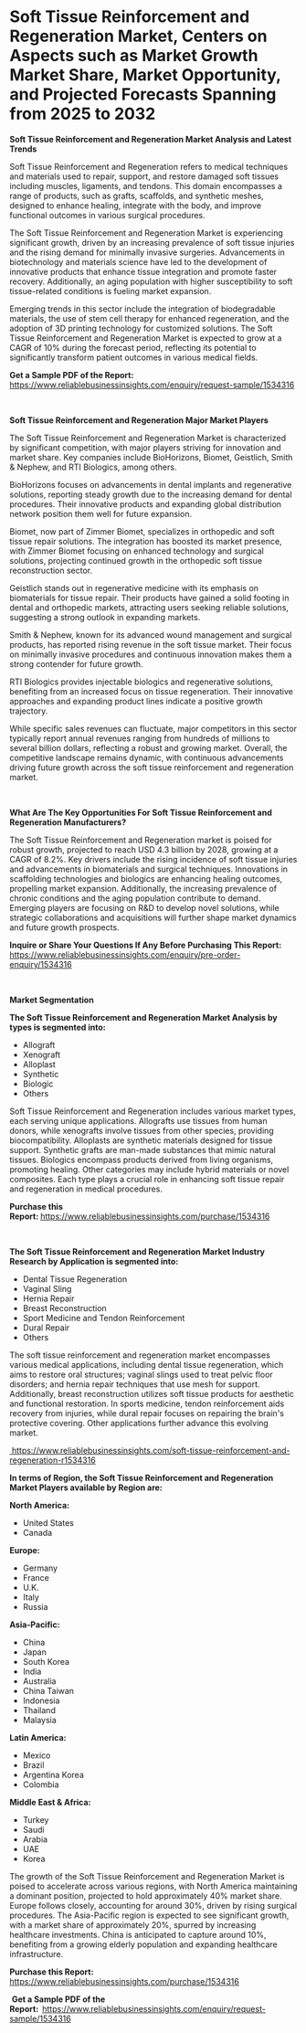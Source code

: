 <p><h1>Soft Tissue Reinforcement and Regeneration Market, Centers on Aspects such as Market Growth Market Share, Market Opportunity, and Projected Forecasts Spanning from 2025 to 2032</h1></p><p><strong>Soft Tissue Reinforcement and Regeneration Market Analysis and Latest Trends</strong></p>
<p><p>Soft Tissue Reinforcement and Regeneration refers to medical techniques and materials used to repair, support, and restore damaged soft tissues including muscles, ligaments, and tendons. This domain encompasses a range of products, such as grafts, scaffolds, and synthetic meshes, designed to enhance healing, integrate with the body, and improve functional outcomes in various surgical procedures.</p><p>The Soft Tissue Reinforcement and Regeneration Market is experiencing significant growth, driven by an increasing prevalence of soft tissue injuries and the rising demand for minimally invasive surgeries. Advancements in biotechnology and materials science have led to the development of innovative products that enhance tissue integration and promote faster recovery. Additionally, an aging population with higher susceptibility to soft tissue-related conditions is fueling market expansion.</p><p>Emerging trends in this sector include the integration of biodegradable materials, the use of stem cell therapy for enhanced regeneration, and the adoption of 3D printing technology for customized solutions. The Soft Tissue Reinforcement and Regeneration Market is expected to grow at a CAGR of 10% during the forecast period, reflecting its potential to significantly transform patient outcomes in various medical fields.</p></p>
<p><strong>Get a Sample PDF of the Report:&nbsp;</strong> <a href="https://www.reliablebusinessinsights.com/enquiry/request-sample/1534316?utm_campaign=3139&utm_medium=2&utm_source=Github&utm_content=ia&utm_term=16042025&utm_id=soft-tissue-reinforcement-and-regeneration">https://www.reliablebusinessinsights.com/enquiry/request-sample/1534316</a></p>
<p>&nbsp;</p>
<p><strong>Soft Tissue Reinforcement and Regeneration Major Market Players</strong></p>
<p><p>The Soft Tissue Reinforcement and Regeneration Market is characterized by significant competition, with major players striving for innovation and market share. Key companies include BioHorizons, Biomet, Geistlich, Smith & Nephew, and RTI Biologics, among others. </p><p>BioHorizons focuses on advancements in dental implants and regenerative solutions, reporting steady growth due to the increasing demand for dental procedures. Their innovative products and expanding global distribution network position them well for future expansion.</p><p>Biomet, now part of Zimmer Biomet, specializes in orthopedic and soft tissue repair solutions. The integration has boosted its market presence, with Zimmer Biomet focusing on enhanced technology and surgical solutions, projecting continued growth in the orthopedic soft tissue reconstruction sector.</p><p>Geistlich stands out in regenerative medicine with its emphasis on biomaterials for tissue repair. Their products have gained a solid footing in dental and orthopedic markets, attracting users seeking reliable solutions, suggesting a strong outlook in expanding markets.</p><p>Smith & Nephew, known for its advanced wound management and surgical products, has reported rising revenue in the soft tissue market. Their focus on minimally invasive procedures and continuous innovation makes them a strong contender for future growth.</p><p>RTI Biologics provides injectable biologics and regenerative solutions, benefiting from an increased focus on tissue regeneration. Their innovative approaches and expanding product lines indicate a positive growth trajectory.</p><p>While specific sales revenues can fluctuate, major competitors in this sector typically report annual revenues ranging from hundreds of millions to several billion dollars, reflecting a robust and growing market. Overall, the competitive landscape remains dynamic, with continuous advancements driving future growth across the soft tissue reinforcement and regeneration market.</p></p>
<p>&nbsp;</p>
<p><strong>What Are The Key Opportunities For Soft Tissue Reinforcement and Regeneration Manufacturers?</strong></p>
<p><p>The Soft Tissue Reinforcement and Regeneration market is poised for robust growth, projected to reach USD 4.3 billion by 2028, growing at a CAGR of 8.2%. Key drivers include the rising incidence of soft tissue injuries and advancements in biomaterials and surgical techniques. Innovations in scaffolding technologies and biologics are enhancing healing outcomes, propelling market expansion. Additionally, the increasing prevalence of chronic conditions and the aging population contribute to demand. Emerging players are focusing on R&D to develop novel solutions, while strategic collaborations and acquisitions will further shape market dynamics and future growth prospects.</p></p>
<p><strong>Inquire or Share Your Questions If Any Before Purchasing This Report:</strong> <a href="https://www.reliablebusinessinsights.com/enquiry/pre-order-enquiry/1534316?utm_campaign=3139&utm_medium=2&utm_source=Github&utm_content=ia&utm_term=16042025&utm_id=soft-tissue-reinforcement-and-regeneration">https://www.reliablebusinessinsights.com/enquiry/pre-order-enquiry/1534316</a></p>
<p>&nbsp;</p>
<p><strong>Market Segmentation</strong></p>
<p><strong>The Soft Tissue Reinforcement and Regeneration Market Analysis by types is segmented into:</strong></p>
<p><ul><li>Allograft</li><li>Xenograft</li><li>Alloplast</li><li>Synthetic</li><li>Biologic</li><li>Others</li></ul></p>
<p><p>Soft Tissue Reinforcement and Regeneration includes various market types, each serving unique applications. Allografts use tissues from human donors, while xenografts involve tissues from other species, providing biocompatibility. Alloplasts are synthetic materials designed for tissue support. Synthetic grafts are man-made substances that mimic natural tissues. Biologics encompass products derived from living organisms, promoting healing. Other categories may include hybrid materials or novel composites. Each type plays a crucial role in enhancing soft tissue repair and regeneration in medical procedures.</p></p>
<p><strong>Purchase this Report:&nbsp;</strong><a href="https://www.reliablebusinessinsights.com/purchase/1534316?utm_campaign=3139&utm_medium=2&utm_source=Github&utm_content=ia&utm_term=16042025&utm_id=soft-tissue-reinforcement-and-regeneration">https://www.reliablebusinessinsights.com/purchase/1534316</a></p>
<p>&nbsp;</p>
<p><strong>The Soft Tissue Reinforcement and Regeneration Market Industry Research by Application is segmented into:</strong></p>
<p><ul><li>Dental Tissue Regeneration</li><li>Vaginal Sling</li><li>Hernia Repair</li><li>Breast Reconstruction</li><li>Sport Medicine and Tendon Reinforcement</li><li>Dural Repair</li><li>Others</li></ul></p>
<p><p>The soft tissue reinforcement and regeneration market encompasses various medical applications, including dental tissue regeneration, which aims to restore oral structures; vaginal slings used to treat pelvic floor disorders; and hernia repair techniques that use mesh for support. Additionally, breast reconstruction utilizes soft tissue products for aesthetic and functional restoration. In sports medicine, tendon reinforcement aids recovery from injuries, while dural repair focuses on repairing the brain's protective covering. Other applications further advance this evolving market.</p></p>
<p><a href="https://www.reliablebusinessinsights.com/soft-tissue-reinforcement-and-regeneration-r1534316?utm_campaign=3139&utm_medium=2&utm_source=Github&utm_content=ia&utm_term=16042025&utm_id=soft-tissue-reinforcement-and-regeneration">&nbsp;https://www.reliablebusinessinsights.com/soft-tissue-reinforcement-and-regeneration-r1534316</a></p>
<p><strong>In terms of Region, the Soft Tissue Reinforcement and Regeneration Market Players available by Region are:</strong></p>
<p>
    <p> <strong> North America: </strong>
        <ul>
            <li>United States</li>
            <li>Canada</li>
        </ul>
        </p> 
    <p> <strong> Europe: </strong>
        <ul>
            <li>Germany</li>
            <li>France</li>
            <li>U.K.</li>
            <li>Italy</li>
            <li>Russia</li>
        </ul>
        </p> 
    <p> <strong> Asia-Pacific: </strong>
        <ul>
            <li>China</li>
            <li>Japan</li>
            <li>South Korea</li>
            <li>India</li>
            <li>Australia</li>
            <li>China Taiwan</li>
            <li>Indonesia</li>
            <li>Thailand</li>
            <li>Malaysia</li>
        </ul>
        </p> 
    <p> <strong> Latin America: </strong>
        <ul>
            <li>Mexico</li>
            <li>Brazil</li>
            <li>Argentina Korea</li>
            <li>Colombia</li>
        </ul>
        </p> 
    <p> <strong> Middle East & Africa: </strong>
        <ul>
            <li>Turkey</li>
            <li>Saudi</li>
            <li>Arabia</li>
            <li>UAE</li>
            <li>Korea</li>
        </ul>
    </p>
    </p>
<p><p>The growth of the Soft Tissue Reinforcement and Regeneration Market is poised to accelerate across various regions, with North America maintaining a dominant position, projected to hold approximately 40% market share. Europe follows closely, accounting for around 30%, driven by rising surgical procedures. The Asia-Pacific region is expected to see significant growth, with a market share of approximately 20%, spurred by increasing healthcare investments. China is anticipated to capture around 10%, benefiting from a growing elderly population and expanding healthcare infrastructure.</p></p>
<p><strong>Purchase this Report: </strong><a href="https://www.reliablebusinessinsights.com/purchase/1534316?utm_campaign=3139&utm_medium=2&utm_source=Github&utm_content=ia&utm_term=16042025&utm_id=soft-tissue-reinforcement-and-regeneration">https://www.reliablebusinessinsights.com/purchase/1534316</a></p>
<p>&nbsp;<strong>Get a Sample PDF of the Report:&nbsp;&nbsp;</strong><a href="https://www.reliablebusinessinsights.com/enquiry/request-sample/1534316?utm_campaign=3139&utm_medium=2&utm_source=Github&utm_content=ia&utm_term=16042025&utm_id=soft-tissue-reinforcement-and-regeneration">https://www.reliablebusinessinsights.com/enquiry/request-sample/1534316</a></p>
<p><strong></strong></p>
<p><p></p><p></p><p></p></p>